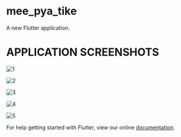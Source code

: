 # mee_pya_tike
A new Flutter application.

# APPLICATION SCREENSHOTS

![1](https://user-images.githubusercontent.com/8612983/46796910-c5e74000-cd73-11e8-8076-c32f574ffeda.png)

![2](https://user-images.githubusercontent.com/8612983/46796905-c54ea980-cd73-11e8-8c95-08615b88d30f.png)

![3](https://user-images.githubusercontent.com/8612983/46796906-c54ea980-cd73-11e8-8060-953292276a26.png)

![4](https://user-images.githubusercontent.com/8612983/46796908-c54ea980-cd73-11e8-852d-737b1b8cac6d.png)

![5](https://user-images.githubusercontent.com/8612983/46796909-c5e74000-cd73-11e8-916f-6a055a0ce5a3.png)



For help getting started with Flutter, view our online
[documentation](https://flutter.io/).
